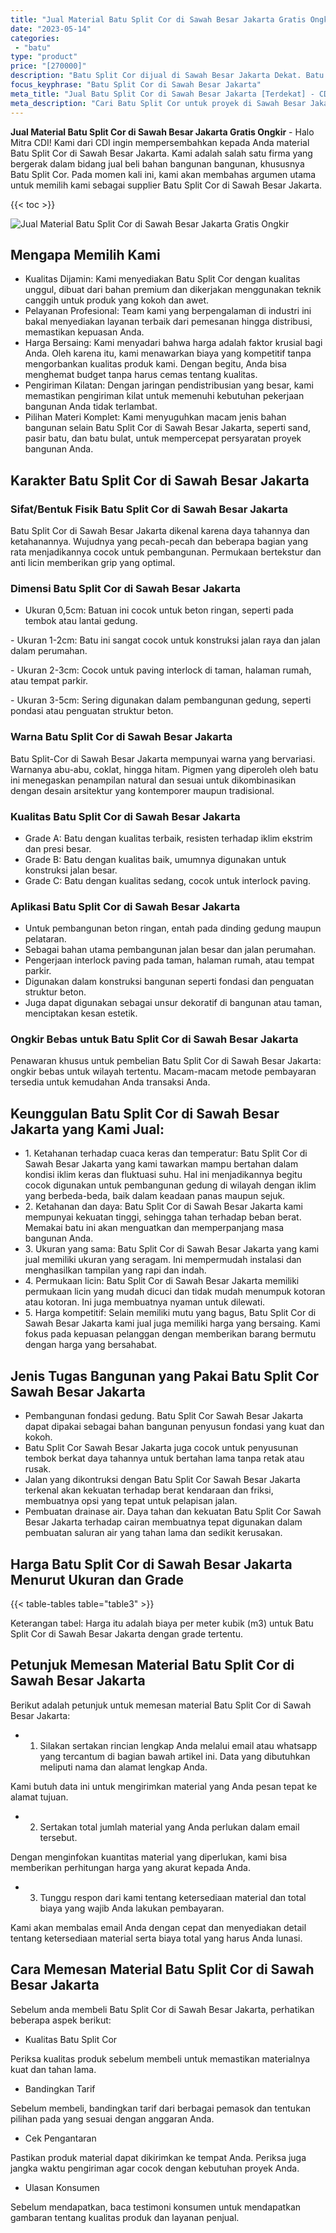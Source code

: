 ```yaml
---
title: "Jual Material Batu Split Cor di Sawah Besar Jakarta Gratis Ongkir"
date: "2023-05-14"
categories:
 - "batu"
type: "product"
price: "[270000]"
description: "Batu Split Cor dijual di Sawah Besar Jakarta Dekat. Batu Split Cor ini sering dipakai dalam proyek konstruksi sebagai material cor beton yang terpilih dan tahan lama. Hubungi kami untuk informasi lebih lanjut."
focus_keyphrase: "Batu Split Cor di Sawah Besar Jakarta"
meta_title: "Jual Batu Split Cor di Sawah Besar Jakarta [Terdekat] - CDI"
meta_description: "Cari Batu Split Cor untuk proyek di Sawah Besar Jakarta? Kami memiliki Batu Split Cor berkualitas untuk campuran beton. Segera dapatkan penawaran terbaik."
---
```


**Jual Material Batu Split Cor di Sawah Besar Jakarta Gratis Ongkir** - Halo Mitra CDI! Kami dari CDI ingin mempersembahkan kepada Anda material Batu Split Cor di Sawah Besar Jakarta. Kami adalah salah satu firma yang bergerak dalam bidang jual beli bahan bangunan bangunan, khususnya Batu Split Cor. Pada momen kali ini, kami akan membahas argumen utama untuk memilih kami sebagai supplier Batu Split Cor di Sawah Besar Jakarta.

{{< toc >}}

![Jual Material Batu Split Cor di Sawah Besar Jakarta Gratis Ongkir](/images/batu/batu-split-16.jpg)

## Mengapa Memilih Kami

*   Kualitas Dijamin: Kami menyediakan Batu Split Cor dengan kualitas unggul, dibuat dari bahan premium dan dikerjakan menggunakan teknik canggih untuk produk yang kokoh dan awet.
*   Pelayanan Profesional: Team kami yang berpengalaman di industri ini bakal menyediakan layanan terbaik dari pemesanan hingga distribusi, memastikan kepuasan Anda.
*   Harga Bersaing: Kami menyadari bahwa harga adalah faktor krusial bagi Anda. Oleh karena itu, kami menawarkan biaya yang kompetitif tanpa mengorbankan kualitas produk kami. Dengan begitu, Anda bisa menghemat budget tanpa harus cemas tentang kualitas.
*   Pengiriman Kilatan: Dengan jaringan pendistribusian yang besar, kami memastikan pengiriman kilat untuk memenuhi kebutuhan pekerjaan bangunan Anda tidak terlambat.
*   Pilihan Materi Komplet: Kami menyuguhkan macam jenis bahan bangunan selain Batu Split Cor di Sawah Besar Jakarta, seperti sand, pasir batu, dan batu bulat, untuk mempercepat persyaratan proyek bangunan Anda.

## Karakter Batu Split Cor di Sawah Besar Jakarta

### Sifat/Bentuk Fisik Batu Split Cor di Sawah Besar Jakarta

Batu Split Cor di Sawah Besar Jakarta dikenal karena daya tahannya dan ketahanannya. Wujudnya yang pecah-pecah dan beberapa bagian yang rata menjadikannya cocok untuk pembangunan. Permukaan bertekstur dan anti licin memberikan grip yang optimal.

### Dimensi Batu Split Cor di Sawah Besar Jakarta

- Ukuran 0,5cm: Batuan ini cocok untuk beton ringan, seperti pada tembok atau lantai gedung.  

\- Ukuran 1-2cm: Batu ini sangat cocok untuk konstruksi jalan raya dan jalan dalam perumahan.  

\- Ukuran 2-3cm: Cocok untuk paving interlock di taman, halaman rumah, atau tempat parkir.  

\- Ukuran 3-5cm: Sering digunakan dalam pembangunan gedung, seperti pondasi atau penguatan struktur beton.

### Warna Batu Split Cor di Sawah Besar Jakarta

Batu Split-Cor di Sawah Besar Jakarta mempunyai warna yang bervariasi. Warnanya abu-abu, coklat, hingga hitam. Pigmen yang diperoleh oleh batu ini menegaskan penampilan natural dan sesuai untuk dikombinasikan dengan desain arsitektur yang kontemporer maupun tradisional.

### Kualitas Batu Split Cor di Sawah Besar Jakarta

*   Grade A: Batu dengan kualitas terbaik, resisten terhadap iklim ekstrim dan presi besar.
*   Grade B: Batu dengan kualitas baik, umumnya digunakan untuk konstruksi jalan besar.
*   Grade C: Batu dengan kualitas sedang, cocok untuk interlock paving.

### Aplikasi Batu Split Cor di Sawah Besar Jakarta

*   Untuk pembangunan beton ringan, entah pada dinding gedung maupun pelataran.
*   Sebagai bahan utama pembangunan jalan besar dan jalan perumahan.
*   Pengerjaan interlock paving pada taman, halaman rumah, atau tempat parkir.
*   Digunakan dalam konstruksi bangunan seperti fondasi dan penguatan struktur beton.
*   Juga dapat digunakan sebagai unsur dekoratif di bangunan atau taman, menciptakan kesan estetik.

### Ongkir Bebas untuk Batu Split Cor di Sawah Besar Jakarta

Penawaran khusus untuk pembelian Batu Split Cor di Sawah Besar Jakarta: ongkir bebas untuk wilayah tertentu. Macam-macam metode pembayaran tersedia untuk kemudahan Anda transaksi Anda.

## Keunggulan Batu Split Cor di Sawah Besar Jakarta yang Kami Jual:

*   1\. Ketahanan terhadap cuaca keras dan temperatur: Batu Split Cor di Sawah Besar Jakarta yang kami tawarkan mampu bertahan dalam kondisi iklim keras dan fluktuasi suhu. Hal ini menjadikannya begitu cocok digunakan untuk pembangunan gedung di wilayah dengan iklim yang berbeda-beda, baik dalam keadaan panas maupun sejuk.
*   2\. Ketahanan dan daya: Batu Split Cor di Sawah Besar Jakarta kami mempunyai kekuatan tinggi, sehingga tahan terhadap beban berat. Memakai batu ini akan menguatkan dan memperpanjang masa bangunan Anda.
*   3\. Ukuran yang sama: Batu Split Cor di Sawah Besar Jakarta yang kami jual memiliki ukuran yang seragam. Ini mempermudah instalasi dan menghasilkan tampilan yang rapi dan indah.
*   4\. Permukaan licin: Batu Split Cor di Sawah Besar Jakarta memiliki permukaan licin yang mudah dicuci dan tidak mudah menumpuk kotoran atau kotoran. Ini juga membuatnya nyaman untuk dilewati.
*   5\. Harga  kompetitif: Selain memiliki mutu yang bagus, Batu Split Cor di Sawah Besar Jakarta kami jual juga memiliki harga yang bersaing. Kami fokus pada kepuasan pelanggan dengan memberikan barang bermutu dengan harga yang bersahabat.

## Jenis Tugas Bangunan yang Pakai Batu Split Cor Sawah Besar Jakarta

*   Pembangunan fondasi gedung. Batu Split Cor Sawah Besar Jakarta dapat dipakai sebagai bahan bangunan penyusun fondasi yang kuat dan kokoh.
*   Batu Split Cor Sawah Besar Jakarta juga cocok untuk penyusunan tembok berkat daya tahannya untuk bertahan lama tanpa retak atau rusak.
*   Jalan yang dikontruksi dengan Batu Split Cor Sawah Besar Jakarta terkenal akan kekuatan terhadap berat kendaraan dan friksi, membuatnya opsi yang tepat untuk pelapisan jalan.
*   Pembuatan drainase air. Daya tahan dan kekuatan Batu Split Cor Sawah Besar Jakarta terhadap cairan membuatnya tepat digunakan dalam pembuatan saluran air yang tahan lama dan sedikit kerusakan.

## Harga Batu Split Cor di Sawah Besar Jakarta Menurut Ukuran dan Grade

{{< table-tables table="table3" >}}

Keterangan tabel: Harga itu adalah biaya per meter kubik (m3) untuk Batu Split Cor di Sawah Besar Jakarta dengan grade tertentu.

## Petunjuk Memesan Material Batu Split Cor di Sawah Besar Jakarta

Berikut adalah petunjuk untuk memesan material Batu Split Cor di Sawah Besar Jakarta:

*   1. Silakan sertakan rincian lengkap Anda melalui email atau whatsapp yang tercantum di bagian bawah artikel ini. Data yang dibutuhkan meliputi nama dan alamat lengkap Anda.

Kami butuh data ini untuk mengirimkan material yang Anda pesan tepat ke alamat tujuan.
*   2. Sertakan total jumlah material yang Anda perlukan dalam email tersebut.

Dengan menginfokan kuantitas material yang diperlukan, kami bisa memberikan perhitungan harga yang akurat kepada Anda.
*   3. Tunggu respon dari kami tentang ketersediaan material dan total biaya yang wajib Anda lakukan pembayaran.

Kami akan membalas email Anda dengan cepat dan menyediakan detail tentang ketersediaan material serta biaya total yang harus Anda lunasi.

## Cara Memesan Material Batu Split Cor di Sawah Besar Jakarta

Sebelum anda membeli Batu Split Cor di Sawah Besar Jakarta, perhatikan beberapa aspek berikut:

*   Kualitas Batu Split Cor

Periksa kualitas produk sebelum membeli untuk memastikan materialnya kuat dan tahan lama.
*   Bandingkan Tarif

Sebelum membeli, bandingkan tarif dari berbagai pemasok dan tentukan pilihan pada yang sesuai dengan anggaran Anda.
*   Cek Pengantaran

Pastikan produk material dapat dikirimkan ke tempat Anda. Periksa juga jangka waktu pengiriman agar cocok dengan kebutuhan proyek Anda.
*   Ulasan Konsumen

Sebelum mendapatkan, baca testimoni konsumen untuk mendapatkan gambaran tentang kualitas produk dan layanan penjual.